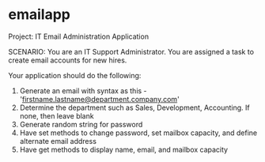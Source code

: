 # emailapp
Project: IT Email Administration Application

SCENARIO: You are an IT Support Administrator. You are assigned a task to create email accounts for new hires. 

Your application should do the following:
1. Generate an email with syntax as this - 'firstname.lastname@department.company.com'
2. Determine the department such as Sales, Development, Accounting. If none, then leave blank
3. Generate random string for password
4. Have set methods to change password, set mailbox capacity, and define alternate email address
5. Have get methods to display name, email, and mailbox capacity
